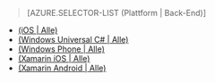﻿> [AZURE.SELECTOR-LIST (Plattform | Back-End)]
- [(iOS | Alle)](/de-de/documentation/articles/mobile-services-ios-get-started-offline-data/)
- [(Windows Universal C# | Alle)](/de-de/documentation/articles/mobile-services-windows-store-dotnet-get-started-offline-data/)
- [(Windows Phone | Alle)](/de-de/documentation/articles/mobile-services-windows-phone-get-started-offline-data/)
- [(Xamarin iOS | Alle)](/de-de/documentation/articles/mobile-services-xamarin-ios-get-started-offline-data/)
- [(Xamarin Android | Alle)](/de-de/documentation/articles/mobile-services-xamarin-android-get-started-offline-data/)

<!--HONumber=42-->
